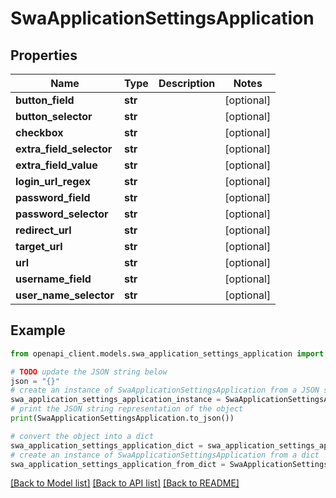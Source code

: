 # SwaApplicationSettingsApplication


## Properties

Name | Type | Description | Notes
------------ | ------------- | ------------- | -------------
**button_field** | **str** |  | [optional] 
**button_selector** | **str** |  | [optional] 
**checkbox** | **str** |  | [optional] 
**extra_field_selector** | **str** |  | [optional] 
**extra_field_value** | **str** |  | [optional] 
**login_url_regex** | **str** |  | [optional] 
**password_field** | **str** |  | [optional] 
**password_selector** | **str** |  | [optional] 
**redirect_url** | **str** |  | [optional] 
**target_url** | **str** |  | [optional] 
**url** | **str** |  | [optional] 
**username_field** | **str** |  | [optional] 
**user_name_selector** | **str** |  | [optional] 

## Example

```python
from openapi_client.models.swa_application_settings_application import SwaApplicationSettingsApplication

# TODO update the JSON string below
json = "{}"
# create an instance of SwaApplicationSettingsApplication from a JSON string
swa_application_settings_application_instance = SwaApplicationSettingsApplication.from_json(json)
# print the JSON string representation of the object
print(SwaApplicationSettingsApplication.to_json())

# convert the object into a dict
swa_application_settings_application_dict = swa_application_settings_application_instance.to_dict()
# create an instance of SwaApplicationSettingsApplication from a dict
swa_application_settings_application_from_dict = SwaApplicationSettingsApplication.from_dict(swa_application_settings_application_dict)
```
[[Back to Model list]](../README.md#documentation-for-models) [[Back to API list]](../README.md#documentation-for-api-endpoints) [[Back to README]](../README.md)



